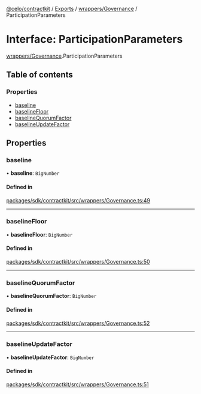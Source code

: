 [@celo/contractkit](../README.md) / [Exports](../modules.md) / [wrappers/Governance](../modules/wrappers_Governance.md) / ParticipationParameters

# Interface: ParticipationParameters

[wrappers/Governance](../modules/wrappers_Governance.md).ParticipationParameters

## Table of contents

### Properties

- [baseline](wrappers_Governance.ParticipationParameters.md#baseline)
- [baselineFloor](wrappers_Governance.ParticipationParameters.md#baselinefloor)
- [baselineQuorumFactor](wrappers_Governance.ParticipationParameters.md#baselinequorumfactor)
- [baselineUpdateFactor](wrappers_Governance.ParticipationParameters.md#baselineupdatefactor)

## Properties

### baseline

• **baseline**: `BigNumber`

#### Defined in

[packages/sdk/contractkit/src/wrappers/Governance.ts:49](https://github.com/celo-org/developer-tooling/blob/master/packages/sdk/contractkit/src/wrappers/Governance.ts#L49)

___

### baselineFloor

• **baselineFloor**: `BigNumber`

#### Defined in

[packages/sdk/contractkit/src/wrappers/Governance.ts:50](https://github.com/celo-org/developer-tooling/blob/master/packages/sdk/contractkit/src/wrappers/Governance.ts#L50)

___

### baselineQuorumFactor

• **baselineQuorumFactor**: `BigNumber`

#### Defined in

[packages/sdk/contractkit/src/wrappers/Governance.ts:52](https://github.com/celo-org/developer-tooling/blob/master/packages/sdk/contractkit/src/wrappers/Governance.ts#L52)

___

### baselineUpdateFactor

• **baselineUpdateFactor**: `BigNumber`

#### Defined in

[packages/sdk/contractkit/src/wrappers/Governance.ts:51](https://github.com/celo-org/developer-tooling/blob/master/packages/sdk/contractkit/src/wrappers/Governance.ts#L51)
